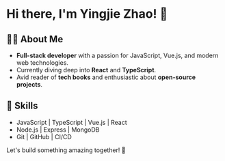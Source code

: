 # Hi there, I'm Yingjie Zhao! 👋

## 👨‍💻 About Me
- **Full-stack developer** with a passion for JavaScript, Vue.js, and modern web technologies.
- Currently diving deep into **React** and **TypeScript**.
- Avid reader of **tech books** and enthusiastic about **open-source projects**.

## 🚀 Skills
- JavaScript | TypeScript | Vue.js | React
- Node.js | Express | MongoDB
- Git | GitHub | CI/CD

Let's build something amazing together! 🚀
